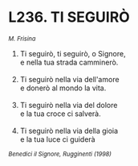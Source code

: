 # L236. TI SEGUIRÒ 

<sub><i>M. Frisina</i></sub>
<ol>
	<li>Ti seguirò, ti seguirò, o Signore,<br>
		e nella tua strada camminerò.</li><br>
	<li>Ti seguirò nella via dell'amore<br>
		e donerò al mondo la vita.</li><br>
	<li>Ti seguirò nella via del dolore<br>
		e la tua croce ci salverà.</li><br>
	<li>Ti seguirò nella via della gioia<br>
		e la tua luce ci guiderà</li>
</ol>
<sub><i>Benedici il Signore, Rugginenti (1998)</i></sub>
